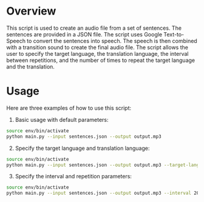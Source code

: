 # Overview

This script is used to create an audio file from a set of sentences. The sentences are provided in a JSON file. The script uses Google Text-to-Speech to convert the sentences into speech. The speech is then combined with a transition sound to create the final audio file. The script allows the user to specify the target language, the translation language, the interval between repetitions, and the number of times to repeat the target language and the translation.

# Usage

Here are three examples of how to use this script:

1. Basic usage with default parameters:

```bash
source env/bin/activate
python main.py --input sentences.json --output output.mp3
```

2. Specify the target language and translation language:

```bash
source env/bin/activate
python main.py --input sentences.json --output output.mp3 --target-lang ja --tr-lang en
```

3. Specify the interval and repetition parameters:

```bash
source env/bin/activate
python main.py --input sentences.json --output output.mp3 --interval 2000 --target-repeat 2 --translation-repeat 2
```
